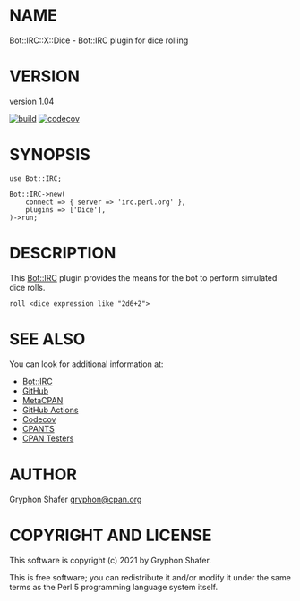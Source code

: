 # NAME

Bot::IRC::X::Dice - Bot::IRC plugin for dice rolling

# VERSION

version 1.04

[![build](https://github.com/gryphonshafer/Bot-IRC-X-Dice/workflows/build/badge.svg)](https://github.com/gryphonshafer/Bot-IRC-X-Dice/actions?query=workflow%3Abuild)
[![codecov](https://codecov.io/gh/gryphonshafer/Bot-IRC-X-Dice/graph/badge.svg)](https://codecov.io/gh/gryphonshafer/Bot-IRC-X-Dice)

# SYNOPSIS

    use Bot::IRC;

    Bot::IRC->new(
        connect => { server => 'irc.perl.org' },
        plugins => ['Dice'],
    )->run;

# DESCRIPTION

This [Bot::IRC](https://metacpan.org/pod/Bot%3A%3AIRC) plugin provides the means for the bot to perform simulated
dice rolls.

    roll <dice expression like "2d6+2">

# SEE ALSO

You can look for additional information at:

- [Bot::IRC](https://metacpan.org/pod/Bot%3A%3AIRC)
- [GitHub](https://github.com/gryphonshafer/Bot-IRC-X-Dice)
- [MetaCPAN](https://metacpan.org/pod/Bot::IRC::X::Dice)
- [GitHub Actions](https://github.com/gryphonshafer/Bot-IRC-X-Dice/actions)
- [Codecov](https://codecov.io/gh/gryphonshafer/Bot-IRC-X-Dice)
- [CPANTS](http://cpants.cpanauthors.org/dist/Bot-IRC-X-Dice)
- [CPAN Testers](http://www.cpantesters.org/distro/T/Bot-IRC-X-Dice.html)

# AUTHOR

Gryphon Shafer <gryphon@cpan.org>

# COPYRIGHT AND LICENSE

This software is copyright (c) 2021 by Gryphon Shafer.

This is free software; you can redistribute it and/or modify it under
the same terms as the Perl 5 programming language system itself.

